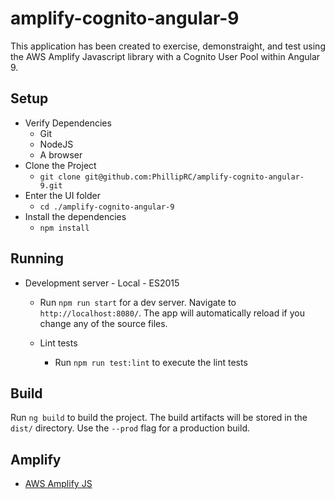 # amplify-cognito-angular-9

This application has been created to exercise, demonstraight, and test using the AWS Amplify Javascript library with a Cognito User Pool within Angular 9.

## Setup

- Verify Dependencies
  - Git
  - NodeJS
  - A browser
- Clone the Project
  - `git clone git@github.com:PhillipRC/amplify-cognito-angular-9.git`
- Enter the UI folder
  - `cd ./amplify-cognito-angular-9`
- Install the dependencies
  - `npm install`

## Running

- Development server - Local - ES2015

  - Run `npm run start` for a dev server. Navigate to `http://localhost:8080/`. The app will automatically reload if you change any of the source files.

  - Lint tests
    - Run `npm run test:lint` to execute the lint tests

## Build

Run `ng build` to build the project. The build artifacts will be stored in the `dist/` directory. Use the `--prod` flag for a production build.

## Amplify

- [AWS Amplify JS](https://github.com/aws-amplify/amplify-js)
